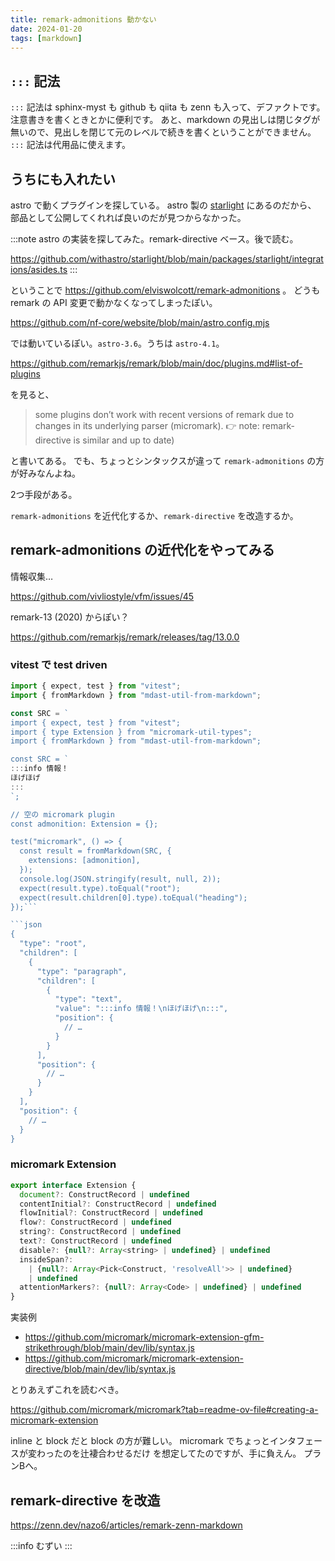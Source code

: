 ```yaml
---
title: remark-admonitions 動かない
date: 2024-01-20
tags: [markdown]
---
```


## `:::` 記法

`:::` 記法は sphinx-myst も github も qiita も zenn も入って、デファクトです。
注意書きを書くときとかに便利です。
あと、markdown の見出しは閉じタグが無いので、見出しを閉じて元のレベルで続きを書くということができません。
`:::` 記法は代用品に使えます。

## うちにも入れたい

astro で動くプラグインを探している。
astro 製の [starlight](https://starlight.astro.build/ja/getting-started/) にあるのだから、
部品として公開してくれれば良いのだが見つからなかった。

:::note
astro の実装を探してみた。remark-directive ベース。後で読む。

https://github.com/withastro/starlight/blob/main/packages/starlight/integrations/asides.ts
:::

ということで https://github.com/elviswolcott/remark-admonitions 。
どうも remark の API 変更で動かなくなってしまったぽい。

https://github.com/nf-core/website/blob/main/astro.config.mjs

では動いているぽい。`astro-3.6`。うちは `astro-4.1`。

https://github.com/remarkjs/remark/blob/main/doc/plugins.md#list-of-plugins

を見ると、

> some plugins don’t work with recent versions of remark due to changes in its
> underlying parser (micromark).
> 👉 note: remark-directive is similar and up to date)

と書いてある。
でも、ちょっとシンタックスが違って `remark-admonitions` の方が好みなんよね。

2つ手段がある。

`remark-admonitions` を近代化するか、`remark-directive` を改造するか。

## remark-admonitions の近代化をやってみる

情報収集…

https://github.com/vivliostyle/vfm/issues/45

remark-13 (2020) からぽい？

https://github.com/remarkjs/remark/releases/tag/13.0.0

### vitest で test driven

```ts
import { expect, test } from "vitest";
import { fromMarkdown } from "mdast-util-from-markdown";

const SRC = `
import { expect, test } from "vitest";
import { type Extension } from "micromark-util-types";
import { fromMarkdown } from "mdast-util-from-markdown";

const SRC = `
:::info 情報！
ほげほげ
:::
`;

// 空の micromark plugin
const admonition: Extension = {};

test("micromark", () => {
  const result = fromMarkdown(SRC, {
    extensions: [admonition],
  });
  console.log(JSON.stringify(result, null, 2));
  expect(result.type).toEqual("root");
  expect(result.children[0].type).toEqual("heading");
});```

```json
{
  "type": "root",
  "children": [
    {
      "type": "paragraph",
      "children": [
        {
          "type": "text",
          "value": ":::info 情報！\nほげほげ\n:::",
          "position": {
            // …
          }
        }
      ],
      "position": {
        // …
      }
    }
  ],
  "position": {
    // …
  }
}
```

### micromark Extension

```js title="https://github.com/micromark/micromark/blob/main/packages/micromark-util-types/index.d.ts#L763"
export interface Extension {
  document?: ConstructRecord | undefined
  contentInitial?: ConstructRecord | undefined
  flowInitial?: ConstructRecord | undefined
  flow?: ConstructRecord | undefined
  string?: ConstructRecord | undefined
  text?: ConstructRecord | undefined
  disable?: {null?: Array<string> | undefined} | undefined
  insideSpan?:
    | {null?: Array<Pick<Construct, 'resolveAll'>> | undefined}
    | undefined
  attentionMarkers?: {null?: Array<Code> | undefined} | undefined
}
```

実装例

- https://github.com/micromark/micromark-extension-gfm-strikethrough/blob/main/dev/lib/syntax.js
- https://github.com/micromark/micromark-extension-directive/blob/main/dev/lib/syntax.js

とりあえずこれを読むべき。

https://github.com/micromark/micromark?tab=readme-ov-file#creating-a-micromark-extension

inline と block だと block の方が難しい。
micromark でちょっとインタフェースが変わったのを辻褄合わせるだけ
を想定してたのですが、手に負えん。
プランBへ。

## remark-directive を改造

https://zenn.dev/nazo6/articles/remark-zenn-markdown

:::info
むずい
:::
